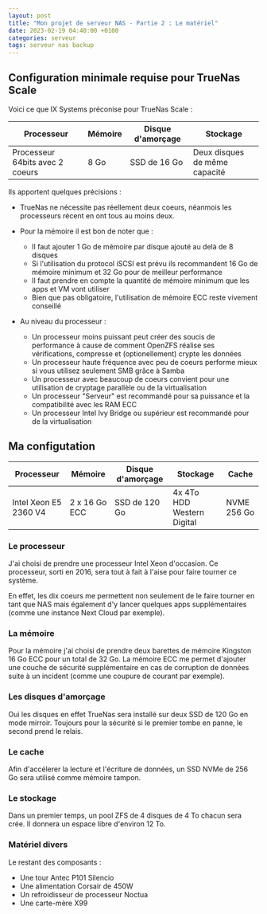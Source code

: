 ```yaml
---
layout: post
title: "Mon projet de serveur NAS - Partie 2 : Le matériel"
date: 2023-02-19 04:40:00 +0100
categories: serveur
tags: serveur nas backup
---
```


## Configuration minimale requise pour TrueNas Scale

Voici ce que IX Systems préconise pour TrueNas Scale :

| Processeur                        | Mémoire   | Disque d'amorçage | Stockage                      |
| --------------------------------- | --------- | ----------------- | ----------------------------- |
| Processeur 64bits avec 2 coeurs   | 8 Go      | SSD de 16 Go      | Deux disques de même capacité |

Ils apportent quelques précisions :

- TrueNas ne nécessite pas réellement deux coeurs, néanmois les processeurs récent en ont tous au moins deux.
- Pour la mémoire il est bon de noter que :
  - Il faut ajouter 1 Go de mémoire par disque ajouté au delà de 8 disques
  - Si l'utilisation du protocol iSCSI est prévu ils recommandent 16 Go de mémoire minimum et 32 Go pour de meilleur performance
  - Il faut prendre en compte la quantité de mémoire minimum que les apps et VM vont utiliser
  - Bien que pas obligatoire, l'utilisation de mémoire ECC reste vivement conseillé

- Au niveau du processeur :
  - Un processeur moins puissant peut créer des soucis de performance à cause de comment OpenZFS réalise ses vérifications, compresse et (optionellement) crypte les données
  - Un processeur haute fréquence avec peu de coeurs performe mieux si vous utilisez seulement SMB grâce à Samba
  - Un processeur avec beaucoup de coeurs convient pour une utilisation de cryptage parallèle ou de la virtualisation
  - Un processeur "Serveur" est recommandé pour sa puissance et la compatibilité avec les RAM ECC
  - Un processeur Intel Ivy Bridge ou supérieur est recommandé pour de la virtualisation

## Ma configutation

| Processeur              | Mémoire           | Disque d'amorçage | Stockage                      | Cache       |
| ----------------------- | ----------------- | ----------------- | ----------------------------- | ----------- |
| Intel Xeon E5 2360 V4   | 2 x 16 Go ECC     | SSD de 120 Go     | 4x 4To HDD Western Digital    | NVME 256 Go |

### Le processeur

J'ai choisi de prendre une processeur Intel Xeon d'occasion. Ce processeur, sorti en 2016, sera tout à fait à l'aise pour faire tourner ce système.

En effet, les dix coeurs me permettent non seulement de le faire tourner en tant que NAS mais également d'y lancer quelques apps supplémentaires (comme une instance Next Cloud par exemple).

### La mémoire

Pour la mémoire j'ai choisi de prendre deux barettes de mémoire Kingston 16 Go ECC pour un total de 32 Go. La mémoire ECC me permet d'ajouter une couche de sécurité supplémentaire en cas de corruption de données suite à un incident (comme une coupure de courant par exemple).

### Les disques d'amorçage

Oui les disques en effet TrueNas sera installé sur deux SSD de 120 Go en mode mirroir. Toujours pour la sécurité si le premier tombe en panne, le second prend le relais.

### Le cache

Afin d'accélerer la lecture et l'écriture de données, un SSD NVMe de 256 Go sera utilisé comme mémoire tampon.

### Le stockage

Dans un premier temps, un pool ZFS de 4 disques de 4 To chacun sera crée. Il donnera un espace libre d'environ 12 To.

### Matériel divers

Le restant des composants :

- Une tour Antec P101 Silencio
- Une alimentation Corsair de 450W
- Un refroidisseur de processeur Noctua
- Une carte-mère X99
